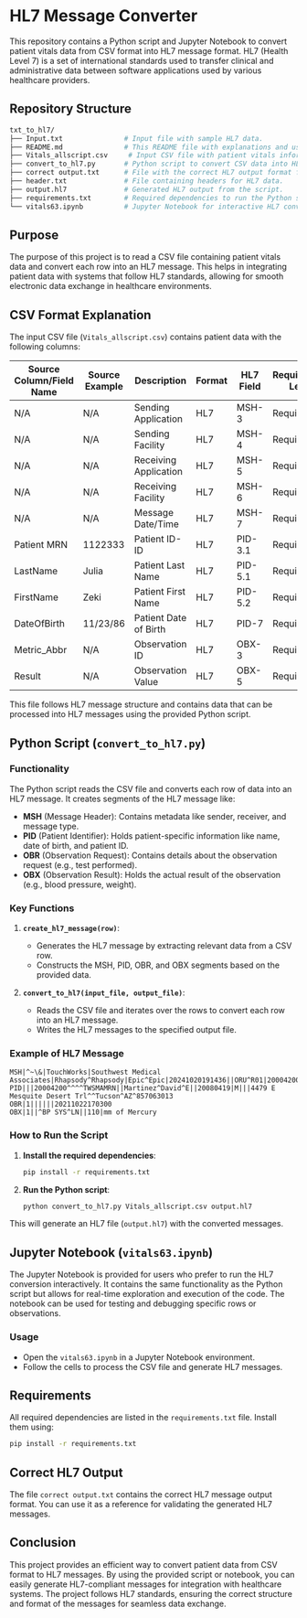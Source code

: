 # HL7 Message Converter

This repository contains a Python script and Jupyter Notebook to convert patient vitals data from CSV format into HL7 message format. HL7 (Health Level 7) is a set of international standards used to transfer clinical and administrative data between software applications used by various healthcare providers.

## Repository Structure

```bash
txt_to_hl7/
├── Input.txt               # Input file with sample HL7 data.
├── README.md               # This README file with explanations and usage instructions.
├── Vitals_allscript.csv     # Input CSV file with patient vitals information.
├── convert_to_hl7.py       # Python script to convert CSV data into HL7 format.
├── correct output.txt      # File with the correct HL7 output format for comparison.
├── header.txt              # File containing headers for HL7 data.
├── output.hl7              # Generated HL7 output from the script.
├── requirements.txt        # Required dependencies to run the Python script.
└── vitals63.ipynb          # Jupyter Notebook for interactive HL7 conversion.
```

## Purpose

The purpose of this project is to read a CSV file containing patient vitals data and convert each row into an HL7 message. This helps in integrating patient data with systems that follow HL7 standards, allowing for smooth electronic data exchange in healthcare environments.

## CSV Format Explanation

The input CSV file (`Vitals_allscript.csv`) contains patient data with the following columns:

| Source Column/Field Name | Source Example | Description               | Format       | HL7 Field      | Requirement Level | Default/Generic Value | HL7 Example        | Notes                             |
|--------------------------|----------------|---------------------------|--------------|----------------|-------------------|-----------------------|--------------------|-----------------------------------|
| N/A                      | N/A            | Sending Application        | HL7          | MSH-3          | Required (R)       | "Touchworks"           | "Touchworks"       |                                   |
| N/A                      | N/A            | Sending Facility           | HL7          | MSH-4          | Required (R)       | "Mountain West"        | "Mountain West"    |                                   |
| N/A                      | N/A            | Receiving Application       | HL7          | MSH-5          | Required (R)       | "Rhapsody^Rhapsody"    | "Rhapsody^Rhapsody" |                                   |
| N/A                      | N/A            | Receiving Facility         | HL7          | MSH-6          | Required (R)       | "EPIC^EPIC"            | "EPIC^EPIC"        |                                   |
| N/A                      | N/A            | Message Date/Time          | HL7          | MSH-7          | Required (R)       | currentDate            | 20240828125126      | Expected format: yyyyMMddHHmmss  |
| Patient MRN              | 1122333        | Patient ID-ID              | HL7          | PID-3.1        | Required (R)       | 5677654                | 2                  |                                   |
| LastName                 | Julia          | Patient Last Name          | HL7          | PID-5.1        | Required (R)       |                       |                    |                                   |
| FirstName                | Zeki           | Patient First Name         | HL7          | PID-5.2        | Required (R)       |                       |                    |                                   |
| DateOfBirth              | 11/23/86       | Patient Date of Birth      | HL7          | PID-7          | Required (R)       |                       | Expected format: yyyyMMdd        |
| Metric_Abbr              | N/A            | Observation ID             | HL7          | OBX-3          | Required (R)       |                       |                    |                                   |
| Result                   | N/A            | Observation Value          | HL7          | OBX-5          | Required (R)       |                       |                    |                                   |

This file follows HL7 message structure and contains data that can be processed into HL7 messages using the provided Python script.

## Python Script (`convert_to_hl7.py`)

### Functionality

The Python script reads the CSV file and converts each row of data into an HL7 message. It creates segments of the HL7 message like:
- **MSH** (Message Header): Contains metadata like sender, receiver, and message type.
- **PID** (Patient Identifier): Holds patient-specific information like name, date of birth, and patient ID.
- **OBR** (Observation Request): Contains details about the observation request (e.g., test performed).
- **OBX** (Observation Result): Holds the actual result of the observation (e.g., blood pressure, weight).

### Key Functions

1. **`create_hl7_message(row)`**: 
   - Generates the HL7 message by extracting relevant data from a CSV row.
   - Constructs the MSH, PID, OBR, and OBX segments based on the provided data.

2. **`convert_to_hl7(input_file, output_file)`**:
   - Reads the CSV file and iterates over the rows to convert each row into an HL7 message.
   - Writes the HL7 messages to the specified output file.

### Example of HL7 Message

```plaintext
MSH|^~\&|TouchWorks|Southwest Medical Associates|Rhapsody^Rhapsody|Epic^Epic|20241020191436||ORU^R01|20004200_001|P|2.5.1
PID|||20004200^^^^TWSMAMRN||Martinez^David^E||20080419|M|||4479 E Mesquite Desert Trl^^Tucson^AZ^857063013
OBR|1||||||20211022170300
OBX|1||^BP SYS^LN||110|mm of Mercury
```

### How to Run the Script

1. **Install the required dependencies**:
   ```bash
   pip install -r requirements.txt
   ```

2. **Run the Python script**:
   ```bash
   python convert_to_hl7.py Vitals_allscript.csv output.hl7
   ```

This will generate an HL7 file (`output.hl7`) with the converted messages.

## Jupyter Notebook (`vitals63.ipynb`)

The Jupyter Notebook is provided for users who prefer to run the HL7 conversion interactively. It contains the same functionality as the Python script but allows for real-time exploration and execution of the code. The notebook can be used for testing and debugging specific rows or observations.

### Usage

- Open the `vitals63.ipynb` in a Jupyter Notebook environment.
- Follow the cells to process the CSV file and generate HL7 messages.
  
## Requirements

All required dependencies are listed in the `requirements.txt` file. Install them using:

```bash
pip install -r requirements.txt
```

## Correct HL7 Output

The file `correct output.txt` contains the correct HL7 message output format. You can use it as a reference for validating the generated HL7 messages.

## Conclusion

This project provides an efficient way to convert patient data from CSV format to HL7 messages. By using the provided script or notebook, you can easily generate HL7-compliant messages for integration with healthcare systems. The project follows HL7 standards, ensuring the correct structure and format of the messages for seamless data exchange.